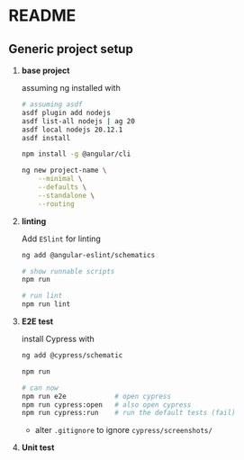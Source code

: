 # README

## Generic project setup

1. **base project**

   assuming ng installed with

   ```bash
   # assuming asdf
   asdf plugin add nodejs
   asdf list-all nodejs | ag 20
   asdf local nodejs 20.12.1
   asdf install

   npm install -g @angular/cli
   ```

   ```bash
   ng new project-name \
	   --minimal \
	   --defaults \
	   --standalone \
	   --routing
   ```

1. **linting**

   Add `ESlint` for linting

   ```bash
   ng add @angular-eslint/schematics

   # show runnable scripts
   npm run

   # run lint
   npm run lint
   ```

1. **E2E test**

   install Cypress with

   ```bash
   ng add @cypress/schematic

   npm run

   # can now
   npm run e2e            # open cypress
   npm run cypress:open   # also open cypress
   npm run cypress:run    # run the default tests (fail)
   ```

   * alter `.gitignore` to ignore `cypress/screenshots/`

1. **Unit test**

